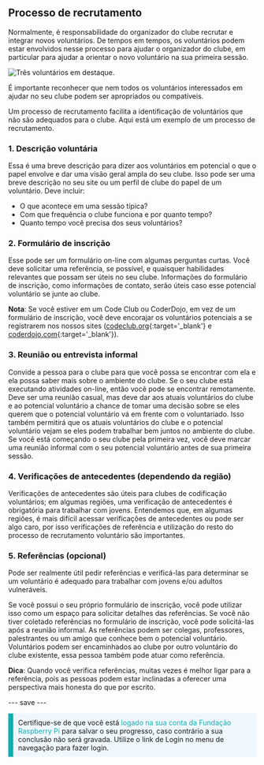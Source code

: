 ## Processo de recrutamento

Normalmente, é responsabilidade do organizador do clube recrutar e integrar novos voluntários. De tempos em tempos, os voluntários podem estar envolvidos nesse processo para ajudar o organizador do clube, em particular para ajudar a orientar o novo voluntário na sua primeira sessão.

![Três voluntários em destaque.](images/Safeguarding-Course-Group-1640x824.png)

É importante reconhecer que nem todos os voluntários interessados em ajudar no seu clube podem ser apropriados ou compatíveis.

Um processo de recrutamento facilita a identificação de voluntários que não são adequados para o clube. Aqui está um exemplo de um processo de recrutamento.

### 1. Descrição voluntária


Essa é uma breve descrição para dizer aos voluntários em potencial o que o papel envolve e dar uma visão geral ampla do seu clube. Isso pode ser uma breve descrição no seu site ou um perfil de clube do papel de um voluntário. Deve incluir:

* O que acontece em uma sessão típica?
* Com que frequência o clube funciona e por quanto tempo?
* Quanto tempo você precisa dos seus voluntários?

### 2. Formulário de inscrição

Esse pode ser um formulário on-line com algumas perguntas curtas. Você deve solicitar uma referência, se possível, e quaisquer habilidades relevantes que possam ser úteis no seu clube. Informações do formulário de inscrição, como informações de contato, serão úteis caso esse potencial voluntário se junte ao clube.

**Nota**: Se você estiver em um Code Club ou CoderDojo, em vez de um formulário de inscrição, você deve encorajar os voluntários potenciais a se registrarem nos nossos sites ([codeclub.org](https://codeclub.org){:target='_blank'} e [coderdojo.com](https://coderdojo.com){:target='_blank'}).

### 3. Reunião ou entrevista informal

Convide a pessoa para o clube para que você possa se encontrar com ela e ela possa saber mais sobre o ambiente do clube. Se o seu clube está executando atividades on-line, então você pode se encontrar remotamente. Deve ser uma reunião casual, mas deve dar aos atuais voluntários do clube e ao potencial voluntário a chance de tomar uma decisão sobre se eles querem que o potencial voluntário vá em frente com o voluntariado. Isso também permitirá que os atuais voluntários do clube e o potencial voluntário vejam se eles podem trabalhar bem juntos no ambiente do clube. Se você está começando o seu clube pela primeira vez, você deve marcar uma reunião informal com o seu potencial voluntário antes de sua primeira sessão.

### 4. Verificações de antecedentes (dependendo da região)

Verificações de antecedentes são úteis para clubes de codificação voluntários; em algumas regiões, uma verificação de antecedentes é obrigatória para trabalhar com jovens. Entendemos que, em algumas regiões, é mais difícil acessar verificações de antecedentes ou pode ser algo caro, por isso verificações de referência e utilização do resto do processo de recrutamento voluntário são importantes.

### 5. Referências (opcional)

Pode ser realmente útil pedir referências e verificá-las para determinar se um voluntário é adequado para trabalhar com jovens e/ou adultos vulneráveis.

Se você possui o seu próprio formulário de inscrição, você pode utilizar isso como um espaço para solicitar detalhes das referências. Se você não tiver coletado referências no formulário de inscrição, você pode solicitá-las após a reunião informal. As referências podem ser colegas, professores, palestrantes ou um amigo que conhece bem o potencial voluntário. Voluntários podem ser encaminhados ao clube por outro voluntário do clube existente, essa pessoa também pode atuar como referência.

**Dica**: Quando você verifica referências, muitas vezes é melhor ligar para a referência, pois as pessoas podem estar inclinadas a oferecer uma perspectiva mais honesta do que por escrito.

--- save ---

<p style="border-left: solid; border-width:10px; border-color: #0faeb0; background-color: aliceblue; padding: 10px;">
Certifique-se de que você está <span style="color: #0faeb0">logado na sua conta da Fundação Raspberry Pi </span> para salvar o seu progresso, caso contrário a sua conclusão não será gravada. Utilize o link de Login no menu de navegação para fazer login.
</p>
